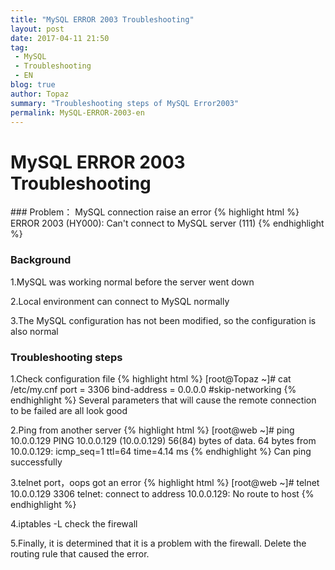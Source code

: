 ```yaml
---
title: "MySQL ERROR 2003 Troubleshooting"
layout: post
date: 2017-04-11 21:50
tag:
 - MySQL
 - Troubleshooting
 - EN
blog: true
author: Topaz
summary: "Troubleshooting steps of MySQL Error2003"
permalink: MySQL-ERROR-2003-en
---
```

<h1 class="title"> MySQL ERROR 2003 Troubleshooting </h1>
### Problem：
MySQL connection raise an error
{% highlight html %}
ERROR 2003 (HY000): Can't connect to MySQL server (111)
{% endhighlight %}

### Background
1.MySQL was working normal before the server went down

2.Local environment can connect to MySQL normally

3.The MySQL configuration has not been modified, so the configuration is also normal

### Troubleshooting steps
1.Check configuration file
 {% highlight html %}
 [root@Topaz ~]# cat /etc/my.cnf
 port = 3306
 bind-address = 0.0.0.0
 #skip-networking
 {% endhighlight %}
Several parameters that will cause the remote connection to be failed are all look good


2.Ping from another server
 {% highlight html %}
 [root@web ~]# ping 10.0.0.129
 	PING 10.0.0.129 (10.0.0.129) 56(84) bytes of data.
 	64 bytes from 10.0.0.129: icmp_seq=1 ttl=64 time=4.14 ms
 {% endhighlight %}
Can ping successfully

3.telnet port，oops got an error
 {% highlight html %}
 [root@web ~]# telnet 10.0.0.129 3306
 	telnet: connect to address 10.0.0.129: No route to host
 {% endhighlight %}

4.iptables -L check the firewall

5.Finally, it is determined that it is a problem with the firewall. Delete the routing rule that caused the error.
